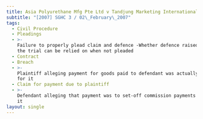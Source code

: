 ```yaml
---
title: Asia Polyurethane Mfg Pte Ltd v Tandjung Marketing International Pte Ltd
subtitle: "[2007] SGHC 3 / 02\_February\_2007"
tags:
  - Civil Procedure
  - Pleadings
  - >-
    Failure to properly plead claim and defence -Whether defence raised during
    the trial can be relied on when not pleaded
  - Contract
  - Breach
  - >-
    Plaintiff alleging payment for goods paid to defendant was actually intended
    for it
  - Claim for payment due to plaintiff
  - >-
    Defendant alleging that payment was to set-off commission payments owed to
    it
layout: single
---
```


